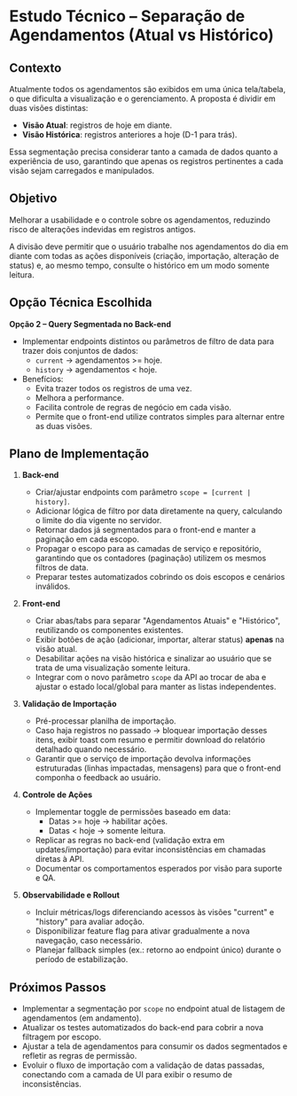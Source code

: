 # Estudo Técnico – Separação de Agendamentos (Atual vs Histórico)

## Contexto
Atualmente todos os agendamentos são exibidos em uma única tela/tabela, o que dificulta a visualização e o gerenciamento.
A proposta é dividir em duas visões distintas:
- **Visão Atual**: registros de hoje em diante.
- **Visão Histórica**: registros anteriores a hoje (D-1 para trás).

Essa segmentação precisa considerar tanto a camada de dados quanto a experiência de uso, garantindo que apenas os registros pertinentes a cada visão sejam carregados e manipulados.

## Objetivo
Melhorar a usabilidade e o controle sobre os agendamentos, reduzindo risco de alterações indevidas em registros antigos.

A divisão deve permitir que o usuário trabalhe nos agendamentos do dia em diante com todas as ações disponíveis (criação, importação, alteração de status) e, ao mesmo tempo, consulte o histórico em um modo somente leitura.

## Opção Técnica Escolhida
**Opção 2 – Query Segmentada no Back-end**

- Implementar endpoints distintos ou parâmetros de filtro de data para trazer dois conjuntos de dados:
  - `current` → agendamentos >= hoje.
  - `history` → agendamentos < hoje.
- Benefícios:
  - Evita trazer todos os registros de uma vez.
  - Melhora a performance.
  - Facilita controle de regras de negócio em cada visão.
  - Permite que o front-end utilize contratos simples para alternar entre as duas visões.

## Plano de Implementação
1. **Back-end**
   - Criar/ajustar endpoints com parâmetro `scope = [current | history]`.
   - Adicionar lógica de filtro por data diretamente na query, calculando o limite do dia vigente no servidor.
   - Retornar dados já segmentados para o front-end e manter a paginação em cada escopo.
   - Propagar o escopo para as camadas de serviço e repositório, garantindo que os contadores (paginação) utilizem os mesmos filtros de data.
   - Preparar testes automatizados cobrindo os dois escopos e cenários inválidos.

2. **Front-end**
   - Criar abas/tabs para separar "Agendamentos Atuais" e "Histórico", reutilizando os componentes existentes.
   - Exibir botões de ação (adicionar, importar, alterar status) **apenas** na visão atual.
   - Desabilitar ações na visão histórica e sinalizar ao usuário que se trata de uma visualização somente leitura.
   - Integrar com o novo parâmetro `scope` da API ao trocar de aba e ajustar o estado local/global para manter as listas independentes.

3. **Validação de Importação**
   - Pré-processar planilha de importação.
   - Caso haja registros no passado → bloquear importação desses itens, exibir toast com resumo e permitir download do relatório detalhado quando necessário.
   - Garantir que o serviço de importação devolva informações estruturadas (linhas impactadas, mensagens) para que o front-end componha o feedback ao usuário.

4. **Controle de Ações**
   - Implementar toggle de permissões baseado em data:
     - Datas >= hoje → habilitar ações.
     - Datas < hoje → somente leitura.
   - Replicar as regras no back-end (validação extra em updates/importação) para evitar inconsistências em chamadas diretas à API.
   - Documentar os comportamentos esperados por visão para suporte e QA.

5. **Observabilidade e Rollout**
   - Incluir métricas/logs diferenciando acessos às visões "current" e "history" para avaliar adoção.
   - Disponibilizar feature flag para ativar gradualmente a nova navegação, caso necessário.
   - Planejar fallback simples (ex.: retorno ao endpoint único) durante o período de estabilização.

## Próximos Passos
- Implementar a segmentação por `scope` no endpoint atual de listagem de agendamentos (em andamento).
- Atualizar os testes automatizados do back-end para cobrir a nova filtragem por escopo.
- Ajustar a tela de agendamentos para consumir os dados segmentados e refletir as regras de permissão.
- Evoluir o fluxo de importação com a validação de datas passadas, conectando com a camada de UI para exibir o resumo de inconsistências.
